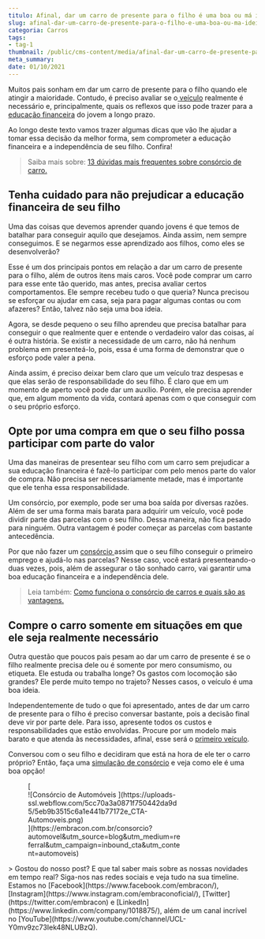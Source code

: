 ```yaml
---
titulo: Afinal, dar um carro de presente para o filho é uma boa ou má ideia?
slug: afinal-dar-um-carro-de-presente-para-o-filho-e-uma-boa-ou-ma-ideia
categoria: Carros
tags:
- tag-1
thumbnail: /public/cms-content/media/afinal-dar-um-carro-de-presente-para-o-filho-e-uma-boa-ou-ma-ideia.jpeg
meta_summary: 
date: 01/10/2021
---
```

Muitos pais sonham em dar um carro de presente para o filho quando ele atingir a maioridade. Contudo, é preciso avaliar se o[ veículo](https://www.embracon.com.br/consorcio-de-carros) realmente é necessário e, principalmente, quais os reflexos que isso pode trazer para a [educação financeira](https://www.embracon.com.br/blog/entenda-a-importancia-da-educacao-financeira-na-sua-vida) do jovem a longo prazo.

Ao longo deste texto vamos trazer algumas dicas que vão lhe ajudar a tomar essa decisão da melhor forma, sem comprometer a educação financeira e a independência de seu filho. Confira!

> Saiba mais sobre: [13 dúvidas mais frequentes sobre consórcio de carro.](https://www.embracon.com.br/blog/duvidas-frequentes-consorcio-de-carro)

Tenha cuidado para não prejudicar a educação financeira de seu filho
--------------------------------------------------------------------

Uma das coisas que devemos aprender quando jovens é que temos de batalhar para conseguir aquilo que desejamos. Ainda assim, nem sempre conseguimos. E se negarmos esse aprendizado aos filhos, como eles se desenvolverão?

Esse é um dos principais pontos em relação a dar um carro de presente para o filho, além de outros itens mais caros. Você pode comprar um carro para esse ente tão querido, mas antes, precisa avaliar certos comportamentos. Ele sempre recebeu tudo o que queria? Nunca precisou se esforçar ou ajudar em casa, seja para pagar algumas contas ou com afazeres? Então, talvez não seja uma boa ideia.

Agora, se desde pequeno o seu filho aprendeu que precisa batalhar para conseguir o que realmente quer e entende o verdadeiro valor das coisas, aí é outra história. Se existir a necessidade de um carro, não há nenhum problema em presenteá-lo, pois, essa é uma forma de demonstrar que o esforço pode valer a pena.

Ainda assim, é preciso deixar bem claro que um veículo traz despesas e que elas serão de responsabilidade do seu filho. É claro que em um momento de aperto você pode dar um auxílio. Porém, ele precisa aprender que, em algum momento da vida, contará apenas com o que conseguir com o seu próprio esforço.

Opte por uma compra em que o seu filho possa participar com parte do valor
--------------------------------------------------------------------------

Uma das maneiras de presentear seu filho com um carro sem prejudicar a sua educação financeira é fazê-lo participar com pelo menos parte do valor de compra. Não precisa ser necessariamente metade, mas é importante que ele tenha essa responsabilidade.

Um consórcio, por exemplo, pode ser uma boa saída por diversas razões. Além de ser uma forma mais barata para adquirir um veículo, você pode dividir parte das parcelas com o seu filho. Dessa maneira, não fica pesado para ninguém. Outra vantagem é poder começar as parcelas com bastante antecedência.

Por que não fazer um [consórcio ](https://www.embracon.com.br/blog/sobre-o-consorcio-de-veiculos-embracon)assim que o seu filho conseguir o primeiro emprego e ajudá-lo nas parcelas? Nesse caso, você estará presenteando-o duas vezes, pois, além de assegurar o tão sonhado carro, vai garantir uma boa educação financeira e a independência dele.

> Leia também: [Como funciona o consórcio de carros e quais são as vantagens.](https://www.embracon.com.br/blog/vantagens-consorcio-automovel)

Compre o carro somente em situações em que ele seja realmente necessário
------------------------------------------------------------------------

Outra questão que poucos pais pesam ao dar um carro de presente é se o filho realmente precisa dele ou é somente por mero consumismo, ou etiqueta. Ele estuda ou trabalha longe? Os gastos com locomoção são grandes? Ele perde muito tempo no trajeto? Nesses casos, o veículo é uma boa ideia.

Independentemente de tudo o que foi apresentado, antes de dar um carro de presente para o filho é preciso conversar bastante, pois a decisão final deve vir por parte dele. Para isso, apresente todos os custos e responsabilidades que estão envolvidas. Procure por um modelo mais barato e que atenda às necessidades, afinal, esse será o [primeiro veículo](http://embracon.com.br/blog/primeiro-carro-como-acertar-na-escolha).

Conversou com o seu filho e decidiram que está na hora de ele ter o carro próprio? Então, faça uma [simulação de consórcio](https://www.embracon.com.br/consorcio) e veja como ele é uma boa opção!

<figure class="w-richtext-figure-type-image w-richtext-align-center" style="max-width:310px">[<div>![Consórcio de Automóveis ](https://uploads-ssl.webflow.com/5cc70a3a0871f750442da9d5/5eb9b3515c6a1e441b77172e_CTA-Automoveis.png)</div>](https://embracon.com.br/consorcio?automovel&utm_source=blog&utm_medium=referral&utm_campaign=inbound_cta&utm_content=automoveis)</figure>> Gostou do nosso post? E que tal saber mais sobre as nossas novidades em tempo real? Siga-nos nas redes sociais e veja tudo na sua timeline. Estamos no [Facebook](https://www.facebook.com/embracon/), [Instagram](https://www.instagram.com/embraconoficial/), [Twitter](https://twitter.com/embracon) e [LinkedIn](https://www.linkedin.com/company/1018875/), além de um canal incrível no [YouTube](https://www.youtube.com/channel/UCL-Y0mv9zc73Iek48NLUBzQ).
